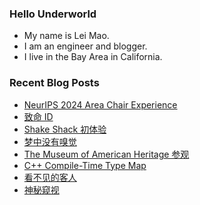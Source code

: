 ### Hello Underworld

- My name is Lei Mao.
- I am an engineer and blogger.
- I live in the Bay Area in California.


### Recent Blog Posts

<!-- BLOG-POST-LIST:START -->
- [NeurIPS 2024 Area Chair Experience](https://leimao.github.io/blog/NeurIPS-2024-Area-Chair-Experience/)
- [致命 ID](https://leimao.github.io/essay/Identity-2003/)
- [Shake Shack 初体验](https://leimao.github.io/essay/Shake-Shack-%E5%88%9D%E4%BD%93%E9%AA%8C/)
- [梦中没有嗅觉](https://leimao.github.io/essay/%E6%A2%A6%E4%B8%AD%E6%B2%A1%E6%9C%89%E5%97%85%E8%A7%89/)
- [The Museum of American Heritage 参观](https://leimao.github.io/life/The-Museum-of-American-Heritage/)
- [C++ Compile-Time Type Map](https://leimao.github.io/blog/CPP-Compile-Time-Type-Map/)
- [看不见的客人](https://leimao.github.io/essay/The-Invisible-Guest-2016/)
- [神秘窥视](https://leimao.github.io/essay/The-Watchers-2024/)
<!-- BLOG-POST-LIST:END -->
